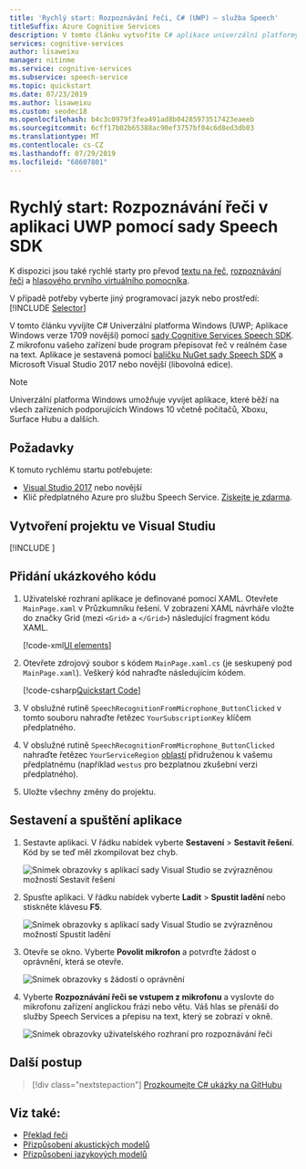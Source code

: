 ```yaml
---
title: 'Rychlý start: Rozpoznávání řeči, C# (UWP) – služba Speech'
titleSuffix: Azure Cognitive Services
description: V tomto článku vytvoříte C# aplikace univerzální platformy Windows (UPW) s využitím Cognitive Services SDK řeči. V reálném čase přepíšete řeč z mikrofonu zařízení na text. Aplikace je sestavená pomocí balíčku NuGet sady SDK pro řeč a Microsoft Visual Studio 2017.
services: cognitive-services
author: lisaweixu
manager: nitinme
ms.service: cognitive-services
ms.subservice: speech-service
ms.topic: quickstart
ms.date: 07/23/2019
ms.author: lisaweixu
ms.custom: seodec18
ms.openlocfilehash: b4c3c0979f3fea491ad8b04285973517423eaeeb
ms.sourcegitcommit: 6cff17b02b65388ac90ef3757bf04c6d8ed3db03
ms.translationtype: MT
ms.contentlocale: cs-CZ
ms.lasthandoff: 07/29/2019
ms.locfileid: "68607801"
---
```

# <a name="quickstart-recognize-speech-in-a-uwp-app-by-using-the-speech-sdk"></a>Rychlý start: Rozpoznávání řeči v aplikaci UWP pomocí sady Speech SDK

K dispozici jsou také rychlé starty pro převod [textu na řeč](quickstart-text-to-speech-csharp-uwp.md), [rozpoznávání řeči](quickstart-translate-speech-uwp.md) a [hlasového prvního virtuálního pomocníka](quickstart-virtual-assistant-csharp-uwp.md).

V případě potřeby vyberte jiný programovací jazyk nebo prostředí:<br/>
[!INCLUDE [Selector](../../../includes/cognitive-services-speech-service-quickstart-selector.md)]

V tomto článku vyvíjíte C# Univerzální platforma Windows (UWP; Aplikace Windows verze 1709 novější) pomocí [sady Cognitive Services Speech SDK](speech-sdk.md). Z mikrofonu vašeho zařízení bude program přepisovat řeč v reálném čase na text. Aplikace je sestavená pomocí [balíčku NuGet sady Speech SDK](https://aka.ms/csspeech/nuget) a Microsoft Visual Studio 2017 nebo novější (libovolná edice).

> [!NOTE]
> Univerzální platforma Windows umožňuje vyvíjet aplikace, které běží na všech zařízeních podporujících Windows 10 včetně počítačů, Xboxu, Surface Hubu a dalších.

## <a name="prerequisites"></a>Požadavky

K tomuto rychlému startu potřebujete:

* [Visual Studio 2017](https://visualstudio.microsoft.com/downloads/) nebo novější
* Klíč předplatného Azure pro službu Speech Service. [Získejte je zdarma](get-started.md).

## <a name="create-a-visual-studio-project"></a>Vytvoření projektu ve Visual Studiu

[!INCLUDE [](../../../includes/cognitive-services-speech-service-quickstart-uwp-create-proj.md)]

## <a name="add-sample-code"></a>Přidání ukázkového kódu

1. Uživatelské rozhraní aplikace je definované pomocí XAML. Otevřete `MainPage.xaml` v Průzkumníku řešení. V zobrazení XAML návrháře vložte do značky Grid (mezi `<Grid>` a `</Grid>`) následující fragment kódu XAML.

   [!code-xml[UI elements](~/samples-cognitive-services-speech-sdk/quickstart/csharp-uwp/helloworld/MainPage.xaml#StackPanel)]

1. Otevřete zdrojový soubor s kódem `MainPage.xaml.cs` (je seskupený pod `MainPage.xaml`). Veškerý kód nahraďte následujícím kódem.

   [!code-csharp[Quickstart Code](~/samples-cognitive-services-speech-sdk/quickstart/csharp-uwp/helloworld/MainPage.xaml.cs#code)]

1. V obslužné rutině `SpeechRecognitionFromMicrophone_ButtonClicked` v tomto souboru nahraďte řetězec `YourSubscriptionKey` klíčem předplatného.

1. V obslužné rutině `SpeechRecognitionFromMicrophone_ButtonClicked` nahraďte řetězec `YourServiceRegion` [oblastí](regions.md) přidruženou k vašemu předplatnému (například `westus` pro bezplatnou zkušební verzi předplatného).

1. Uložte všechny změny do projektu.

## <a name="build-and-run-the-app"></a>Sestavení a spuštění aplikace

1. Sestavte aplikaci. V řádku nabídek vyberte **Sestavení** > **Sestavit řešení**. Kód by se teď měl zkompilovat bez chyb.

    ![Snímek obrazovky s aplikací sady Visual Studio se zvýrazněnou možností Sestavit řešení](media/sdk/qs-csharp-uwp-08-build.png "Úspěšné sestavení")

1. Spusťte aplikaci. V řádku nabídek vyberte **Ladit** > **Spustit ladění** nebo stiskněte klávesu **F5**.

    ![Snímek obrazovky s aplikací sady Visual Studio se zvýrazněnou možností Spustit ladění](media/sdk/qs-csharp-uwp-09-start-debugging.png "Spuštění aplikace s laděním")

1. Otevře se okno. Vyberte **Povolit mikrofon** a potvrďte žádost o oprávnění, která se otevře.

    ![Snímek obrazovky s žádostí o oprávnění](media/sdk/qs-csharp-uwp-10-access-prompt.png "Spuštění aplikace s laděním")

1. Vyberte **Rozpoznávání řeči se vstupem z mikrofonu** a vyslovte do mikrofonu zařízení anglickou frázi nebo větu. Váš hlas se přenáší do služby Speech Services a přepisu na text, který se zobrazí v okně.

    ![Snímek obrazovky uživatelského rozhraní pro rozpoznávání řeči](media/sdk/qs-csharp-uwp-11-ui-result.png)

## <a name="next-steps"></a>Další postup

> [!div class="nextstepaction"]
> [Prozkoumejte C# ukázky na GitHubu](https://aka.ms/csspeech/samples)

## <a name="see-also"></a>Viz také:

- [Překlad řeči](how-to-translate-speech-csharp.md)
- [Přizpůsobení akustických modelů](how-to-customize-acoustic-models.md)
- [Přizpůsobení jazykových modelů](how-to-customize-language-model.md)
